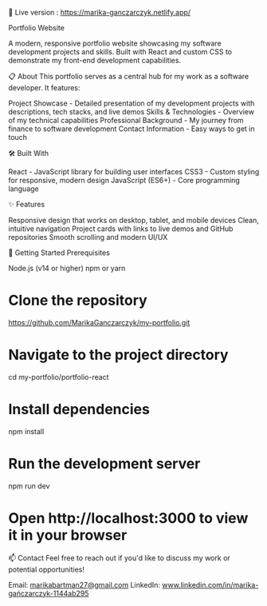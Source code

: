 🔗  Live version : https://marika-ganczarczyk.netlify.app/



Portfolio Website

A modern, responsive portfolio website showcasing my software development projects and skills. Built with React and custom CSS to demonstrate my front-end development capabilities.

📋 About
This portfolio serves as a central hub for my work as a software developer. It features:

Project Showcase - Detailed presentation of my development projects with descriptions, tech stacks, and live demos
Skills & Technologies - Overview of my technical capabilities
Professional Background - My journey from finance to software development
Contact Information - Easy ways to get in touch

🛠️ Built With

React - JavaScript library for building user interfaces
CSS3 - Custom styling for responsive, modern design
JavaScript (ES6+) - Core programming language

✨ Features

Responsive design that works on desktop, tablet, and mobile devices
Clean, intuitive navigation
Project cards with links to live demos and GitHub repositories
Smooth scrolling and modern UI/UX


🚀 Getting Started
Prerequisites

Node.js (v14 or higher)
npm or yarn


# Clone the repository
https://github.com/MarikaGanczarczyk/my-portfolio.git

# Navigate to the project directory
cd my-portfolio/portfolio-react

# Install dependencies
npm install

# Run the development server
npm run dev

# Open http://localhost:3000 to view it in your browser



📫 Contact
Feel free to reach out if you'd like to discuss my work or potential opportunities!

Email: marikabartman27@gmail.com
LinkedIn: www.linkedin.com/in/marika-gańczarczyk-1144ab295

